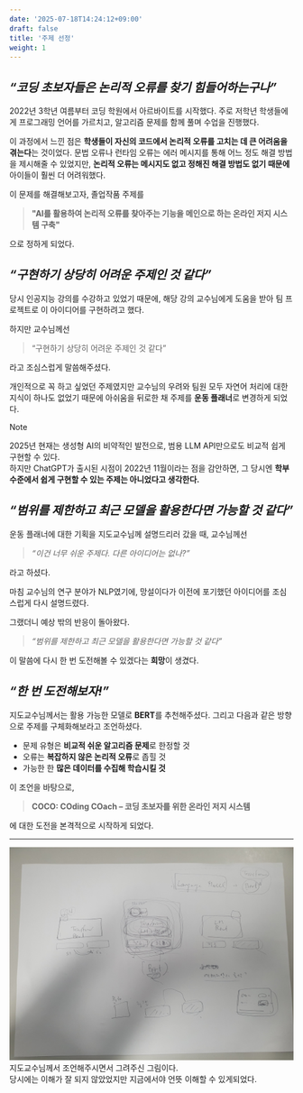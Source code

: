 ```yaml
---
date: '2025-07-18T14:24:12+09:00'
draft: false
title: '주제 선정'
weight: 1
---
```


## *“코딩 초보자들은 논리적 오류를 찾기 힘들어하는구나”*

2022년 3학년 여름부터 코딩 학원에서 아르바이트를 시작했다. 주로 저학년 학생들에게 프로그래밍 언어를 가르치고, 알고리즘 문제를 함께 풀며 수업을 진행했다.

이 과정에서 느낀 점은 **학생들이 자신의 코드에서 논리적 오류를 고치는 데 큰 어려움을 겪는다**는 것이었다.
문법 오류나 런타임 오류는 에러 메시지를 통해 어느 정도 해결 방법을 제시해줄 수 있었지만, **논리적 오류는 메시지도 없고 정해진 해결 방법도 없기 때문에** 아이들이 훨씬 더 어려워했다.

이 문제를 해결해보고자, 졸업작품 주제를

> **"AI를 활용하여 논리적 오류를 찾아주는 기능을 메인으로 하는 온라인 저지 시스템 구축"**

으로 정하게 되었다.

## *“구현하기 상당히 어려운 주제인 것 같다”*

당시 인공지능 강의를 수강하고 있었기 때문에, 해당 강의 교수님에게 도움을 받아 팀 프로젝트로 이 아이디어를 구현하려고 했다.

하지만 교수님께선

> “구현하기 상당히 어려운 주제인 것 같다”

라고 조심스럽게 말씀해주셨다.  

개인적으로 꼭 하고 싶었던 주제였지만 교수님의 우려와 팀원 모두 자연어 처리에 대한 지식이 하나도 없었기 때문에 아쉬움을 뒤로한 채 주제를 **운동 플래너**로 변경하게 되었다.

> [!NOTE]
> 2025년 현재는 생성형 AI의 비약적인 발전으로, 범용 LLM API만으로도 비교적 쉽게 구현할 수 있다.  
하지만 ChatGPT가 출시된 시점이 2022년 11월이라는 점을 감안하면, 그 당시엔 **학부 수준에서 쉽게 구현할 수 있는 주제는 아니었다고 생각한다.**

## *“범위를 제한하고 최근 모델을 활용한다면 가능할 것 같다”*

운동 플래너에 대한 기획을 지도교수님께 설명드리러 갔을 때, 교수님께선

> *“이건 너무 쉬운 주제다. 다른 아이디어는 없나?”*

라고 하셨다.

마침 교수님의 연구 분야가 NLP였기에, 망설이다가 이전에 포기했던 아이디어를 조심스럽게 다시 설명드렸다.

그랬더니 예상 밖의 반응이 돌아왔다.

> *“범위를 제한하고 최근 모델을 활용한다면 가능할 것 같다”*

이 말씀에 다시 한 번 도전해볼 수 있겠다는 **희망**이 생겼다.



## *“한 번 도전해보자!”*

지도교수님께서는 활용 가능한 모델로 **BERT**를 추천해주셨다.
그리고 다음과 같은 방향으로 주제를 구체화해보라고 조언하셨다.

* 문제 유형은 **비교적 쉬운 알고리즘 문제**로 한정할 것
* 오류는 **복잡하지 않은 논리적 오류**로 좁힐 것
* 가능한 한 **많은 데이터를 수집해 학습시킬 것**

이 조언을 바탕으로,

> **COCO: COding COach – 코딩 초보자를 위한 온라인 저지 시스템**

에 대한 도전을 본격적으로 시작하게 되었다.

---

![](교수님_조언.png)  
지도교수님께서 조언해주시면서 그려주신 그림이다.  
당시에는 이해가 잘 되지 않았었지만 지금에서야 언뜻 이해할 수 있게되었다.